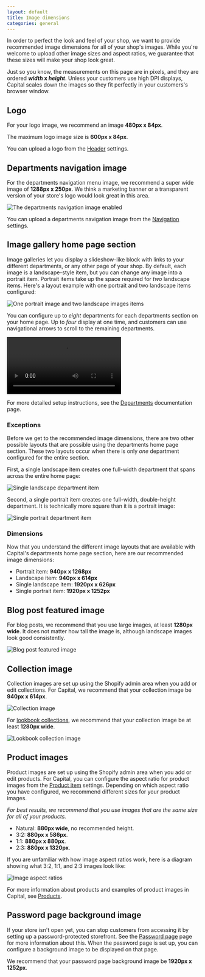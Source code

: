 ```yaml
---
layout: default
title: Image dimensions
categories: general
---
```


In order to perfect the look and feel of your shop, we want to provide recommended image dimensions for all of your shop's images. While you're welcome to upload other image sizes and aspect ratios, we guarantee that these sizes will make your shop look great.

Just so you know, the measurements on this page are in pixels, and they are ordered **_width_ x _height_**. Unless your customers use high DPI displays, Capital scales down the images so they fit perfectly in your customers's browser window.

## Logo

For your logo image, we recommend an image **480px x 84px**.

The maximum logo image size is **600px x 84px**.

You can upload a logo from the [Header](../header) settings.

## Departments navigation image

For the departments navigation menu image, we recommend a super wide image of **1288px x 250px**. We think a marketing banner or a transparent version of your store's logo would look great in this area.

![The departments navigation image enabled](../images/departments-navigation.png)

You can upload a departments navigation image from the [Navigation](../navigation) settings.

## Image gallery home page section

Image galleries let you display a slideshow-like block with links to your different departments, or any other page of your shop. By default, each image is a landscape-style item, but you can change any image into a portrait item. Portrait items take up the space required for _two_ landscape items. Here's a layout example with one portrait and two landscape items configured:

![One portrait image and two landscape images items](../images/image-gallery-section-size.png)

You can configure up to _eight_ departments for each departments section on your home page. Up to _four_ display at one time, and customers can use navigational arrows to scroll to the remaining departments.

<video autoplay loop nocontrols>
  <source src="../videos/image-gallery.mp4" type="video/mp4">
  <source src="../videos/image-gallery.webm" type="video/webm">
Your browser does not support the video tag. Try opening this page with a browser like Google Chrome, Mozilla Firefox, or Safari.
</video>

For more detailed setup instructions, see the [Departments](../add-section#departments) documentation page.

### Exceptions

Before we get to the recommended image dimensions, there are two other possible layouts that are possible using the departments home page section. These two layouts occur when there is only _one_ department configured for the entire section.

First, a single landscape item creates one full-width department that spans across the entire home page:

![Single landscape department item](../images/image-gallery-section-size-single-item.png)

Second, a single portrait item creates one full-width, double-height department. It is technically more square than it is a portrait image:

![Single portrait department item](../images/image-gallery-section-size-single-item-portrait.png)

### Dimensions

Now that you understand the different image layouts that are available with Capital's departments home page section, here are our recommended image dimensions:

- Portrait item: **940px x 1268px**
- Landscape item: **940px x 614px**
- Single landscape item: **1920px x 626px**
- Single portrait item: **1920px x 1252px**

## Blog post featured image

For blog posts, we recommend that you use large images, at least **1280px wide**. It does not matter how tall the image is, although landscape images look good consistently.

![Blog post featured image](../images/blog-post-layout-1.png)

## Collection image

Collection images are set up using the Shopify admin area when you add or edit collections. For Capital, we recommend that your collection image be **940px x 614px**.

![Collection image](../images/collections-layout.png)

For [lookbook collections](../lookbook-collections), we recommend that your collection image be at least **1280px wide**.

![Lookbook collection image](../images/lookbook-collection.png)

## Product images

Product images are set up using the Shopify admin area when you add or edit products. For Capital, you can configure the aspect ratio for product images from the [Product item](../product-item) settings. Depending on which aspect ratio you have configured, we recommend different sizes for your product images.

_For best results, we recommend that you use images that are the same size for all of your products._

- Natural: **880px wide**, no recommended height.
- 3:2: **880px x 586px**.
- 1:1: **880px x 880px**.
- 2:3: **880px x 1320px**.


If you are unfamiliar with how image aspect ratios work, here is a diagram showing what 3:2, 1:1, and 2:3 images look like:

![Image aspect ratios](../images/aspect-ratios.png)

For more information about products and examples of product images in Capital, see [Products](../products).

## Password page background image

If your store isn't open yet, you can stop customers from accessing it by setting up a password-protected storefront. See the [Password page](../password-page) page for more information about this. When the password page is set up, you can configure a background image to be displayed on that page.

We recommend that your password page background image be **1920px x 1252px**.
